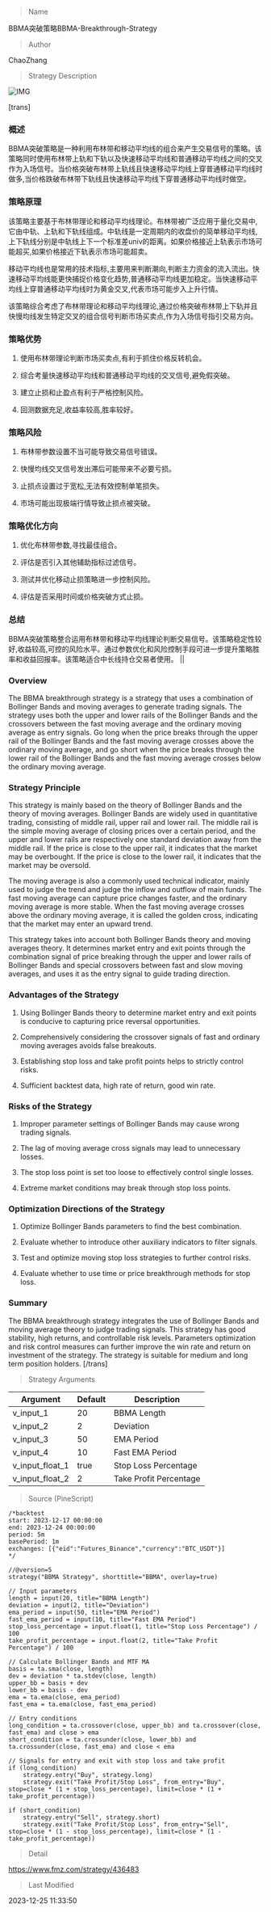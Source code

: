 
> Name

BBMA突破策略BBMA-Breakthrough-Strategy

> Author

ChaoZhang

> Strategy Description


![IMG](https://www.fmz.com/upload/asset/773df181c666570e12.png)

[trans]

### 概述

BBMA突破策略是一种利用布林带和移动平均线的组合来产生交易信号的策略。该策略同时使用布林带上轨和下轨以及快速移动平均线和普通移动平均线之间的交叉作为入场信号。当价格突破布林带上轨线且快速移动平均线上穿普通移动平均线时做多,当价格跌破布林带下轨线且快速移动平均线下穿普通移动平均线时做空。

### 策略原理

该策略主要基于布林带理论和移动平均线理论。布林带被广泛应用于量化交易中,它由中轨、上轨和下轨线组成。中轨线是一定周期内的收盘价的简单移动平均线,上下轨线分别是中轨线上下一个标准差univ的距离。如果价格接近上轨表示市场可能超买,如果价格接近下轨表示市场可能超卖。 

移动平均线也是常用的技术指标,主要用来判断潮向,判断主力资金的流入流出。快速移动平均线能更快捕捉价格变化趋势,普通移动平均线更加稳定。当快速移动平均线上穿普通移动平均线时为黄金交叉,代表市场可能步入上升行情。

该策略综合考虑了布林带理论和移动平均线理论,通过价格突破布林带上下轨并且快慢均线发生特定交叉的组合信号判断市场买卖点,作为入场信号指引交易方向。

### 策略优势

1. 使用布林带理论判断市场买卖点,有利于抓住价格反转机会。

2. 综合考量快速移动平均线和普通移动平均线的交叉信号,避免假突破。 

3. 建立止损和止盈点有利于严格控制风险。

4. 回测数据充足,收益率较高,胜率较好。

### 策略风险

1. 布林带参数设置不当可能导致交易信号错误。

2. 快慢均线交叉信号发出滞后可能带来不必要亏损。

3. 止损点设置过于宽松,无法有效控制单笔损失。

4. 市场可能出现极端行情导致止损点被突破。

### 策略优化方向 

1. 优化布林带参数,寻找最佳组合。

2. 评估是否引入其他辅助指标过滤信号。

3. 测试并优化移动止损策略进一步控制风险。

4. 评估是否采用时间或价格突破方式止损。

### 总结

BBMA突破策略整合运用布林带和移动平均线理论判断交易信号。该策略稳定性较好,收益较高,可控的风险水平。通过参数优化和风险控制手段可进一步提升策略胜率和收益回报率。该策略适合中长线持仓交易者使用。
||
### Overview  

The BBMA breakthrough strategy is a strategy that uses a combination of Bollinger Bands and moving averages to generate trading signals. The strategy uses both the upper and lower rails of the Bollinger Bands and the crossovers between the fast moving average and the ordinary moving average as entry signals. Go long when the price breaks through the upper rail of the Bollinger Bands and the fast moving average crosses above the ordinary moving average, and go short when the price breaks through the lower rail of the Bollinger Bands and the fast moving average crosses below the ordinary moving average.

### Strategy Principle  

This strategy is mainly based on the theory of Bollinger Bands and the theory of moving averages. Bollinger Bands are widely used in quantitative trading, consisting of middle rail, upper rail and lower rail. The middle rail is the simple moving average of closing prices over a certain period, and the upper and lower rails are respectively one standard deviation away from the middle rail. If the price is close to the upper rail, it indicates that the market may be overbought. If the price is close to the lower rail, it indicates that the market may be oversold.

The moving average is also a commonly used technical indicator, mainly used to judge the trend and judge the inflow and outflow of main funds. The fast moving average can capture price changes faster, and the ordinary moving average is more stable. When the fast moving average crosses above the ordinary moving average, it is called the golden cross, indicating that the market may enter an upward trend.  

This strategy takes into account both Bollinger Bands theory and moving averages theory. It determines market entry and exit points through the combination signal of price breaking through the upper and lower rails of Bollinger Bands and special crossovers between fast and slow moving averages, and uses it as the entry signal to guide trading direction.

### Advantages of the Strategy

1. Using Bollinger Bands theory to determine market entry and exit points is conducive to capturing price reversal opportunities.  

2. Comprehensively considering the crossover signals of fast and ordinary moving averages avoids false breakouts.

3. Establishing stop loss and take profit points helps to strictly control risks.  

4. Sufficient backtest data, high rate of return, good win rate.

### Risks of the Strategy  

1. Improper parameter settings of Bollinger Bands may cause wrong trading signals.

2. The lag of moving average cross signals may lead to unnecessary losses. 

3. The stop loss point is set too loose to effectively control single losses.

4. Extreme market conditions may break through stop loss points.

### Optimization Directions of the Strategy

1. Optimize Bollinger Bands parameters to find the best combination.  

2. Evaluate whether to introduce other auxiliary indicators to filter signals.

3. Test and optimize moving stop loss strategies to further control risks.  

4. Evaluate whether to use time or price breakthrough methods for stop loss.

### Summary  

The BBMA breakthrough strategy integrates the use of Bollinger Bands and moving average theory to judge trading signals. This strategy has good stability, high returns, and controllable risk levels. Parameters optimization and risk control measures can further improve the win rate and return on investment of the strategy. The strategy is suitable for medium and long term position holders.
[/trans]

> Strategy Arguments



|Argument|Default|Description|
|----|----|----|
|v_input_1|20|BBMA Length|
|v_input_2|2|Deviation|
|v_input_3|50|EMA Period|
|v_input_4|10|Fast EMA Period|
|v_input_float_1|true|Stop Loss Percentage|
|v_input_float_2|2|Take Profit Percentage|


> Source (PineScript)

``` pinescript
/*backtest
start: 2023-12-17 00:00:00
end: 2023-12-24 00:00:00
period: 5m
basePeriod: 1m
exchanges: [{"eid":"Futures_Binance","currency":"BTC_USDT"}]
*/

//@version=5
strategy("BBMA Strategy", shorttitle="BBMA", overlay=true)

// Input parameters
length = input(20, title="BBMA Length")
deviation = input(2, title="Deviation")
ema_period = input(50, title="EMA Period")
fast_ema_period = input(10, title="Fast EMA Period")
stop_loss_percentage = input.float(1, title="Stop Loss Percentage") / 100
take_profit_percentage = input.float(2, title="Take Profit Percentage") / 100

// Calculate Bollinger Bands and MTF MA
basis = ta.sma(close, length)
dev = deviation * ta.stdev(close, length)
upper_bb = basis + dev
lower_bb = basis - dev
ema = ta.ema(close, ema_period)
fast_ema = ta.ema(close, fast_ema_period)

// Entry conditions
long_condition = ta.crossover(close, upper_bb) and ta.crossover(close, fast_ema) and close > ema
short_condition = ta.crossunder(close, lower_bb) and ta.crossunder(close, fast_ema) and close < ema

// Signals for entry and exit with stop loss and take profit
if (long_condition)
    strategy.entry("Buy", strategy.long)
    strategy.exit("Take Profit/Stop Loss", from_entry="Buy", stop=close * (1 + stop_loss_percentage), limit=close * (1 + take_profit_percentage))

if (short_condition)
    strategy.entry("Sell", strategy.short)
    strategy.exit("Take Profit/Stop Loss", from_entry="Sell", stop=close * (1 - stop_loss_percentage), limit=close * (1 - take_profit_percentage))
```

> Detail

https://www.fmz.com/strategy/436483

> Last Modified

2023-12-25 11:33:50
